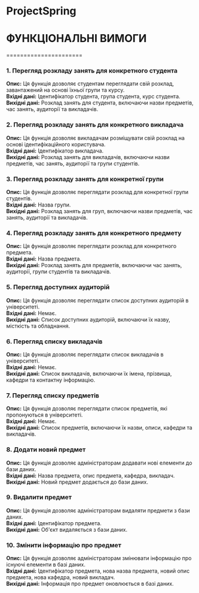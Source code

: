 # ProjectSpring
# ФУНКЦІОНАЛЬНІ ВИМОГИ
======================

### **1. Перегляд розкладу занять для конкретного студента**
**Опис:** Ця функція дозволяє студентам переглядати свій розклад, завантажений на основі їхньої групи та курсу.  
**Вхідні дані:** Ідентифікатор студента, група студента, курс студента.  
**Вихідні дані:** Розклад занять для студента, включаючи назви предметів, час занять, аудиторії та викладачів.

### **2. Перегляд розкладу занять для конкретного викладача**
**Опис:** Ця функція дозволяє викладачам розміщувати свій розклад на основі ідентифікаційного користувача.  
**Вхідні дані:** Ідентифікатор викладача.  
**Вихідні дані:** Розклад занять для викладачів, включаючи назви предметів, час занять, аудиторії та групи студентів.

### **3. Перегляд розкладу занять для конкретної групи**
**Опис:** Ця функція дозволяє переглядати розклад для конкретної групи студентів.  
**Вхідні дані:** Назва групи.  
**Вихідні дані:** Розклад занять для груп, включаючи назви предметів, час занять, аудиторії та викладачів.

### **4. Перегляд розкладу занять для конкретного предмету**
**Опис:** Ця функція дозволяє переглядати розклад для конкретного предмета.  
**Вхідні дані:** Назва предмета.  
**Вихідні дані:** Розклад занять для предметів, включаючи час занять, аудиторії, групи студентів та викладачів.

### **5. Перегляд доступних аудиторій**
**Опис:** Ця функція дозволяє переглядати список доступних аудиторій в університеті.  
**Вхідні дані:** Немає.  
**Вихідні дані:** Список доступних аудиторій, включаючи їх назву, місткість та обладнання.

### **6. Перегляд списку викладачів**
**Опис:** Ця функція дозволяє переглядати список викладачів в університеті.  
**Вхідні дані:** Немає.  
**Вихідні дані:** Список викладачів, включаючи їх імена, прізвища, кафедри та контактну інформацію.

### **7. Перегляд списку предметів**
**Опис:** Ця функція дозволяє переглядати список предметів, які пропонуються в університеті.  
**Вхідні дані:** Немає.  
**Вихідні дані:** Список предметів, включаючи їх назви, описи, кафедри та викладачів.

### **8. Додати новий предмет**
**Опис:** Ця функція дозволяє адміністраторам додавати нові елементи до бази даних.  
**Вхідні дані:** Назва предмета, опис предмета, кафедра, викладач.  
**Вихідні дані:** Новий предмет додається до бази даних.

### **9. Видалити предмет**
**Опис:** Ця функція дозволяє адміністраторам видаляти предмети з бази даних.  
**Вхідні дані:** Ідентифікатор предмета.  
**Вихідні дані:** Об'єкт видаляється з бази даних.

### **10. Змінити інформацію про предмет**
**Опис:** Ця функція дозволяє адміністраторам змінювати інформацію про існуючі елементи в базі даних.  
**Вхідні дані:** Ідентифікатор предмета, нова назва предмета, новий опис предмета, нова кафедра, новий викладач.  
**Вихідні дані:** Інформація про предмет оновлюється в базі даних.

